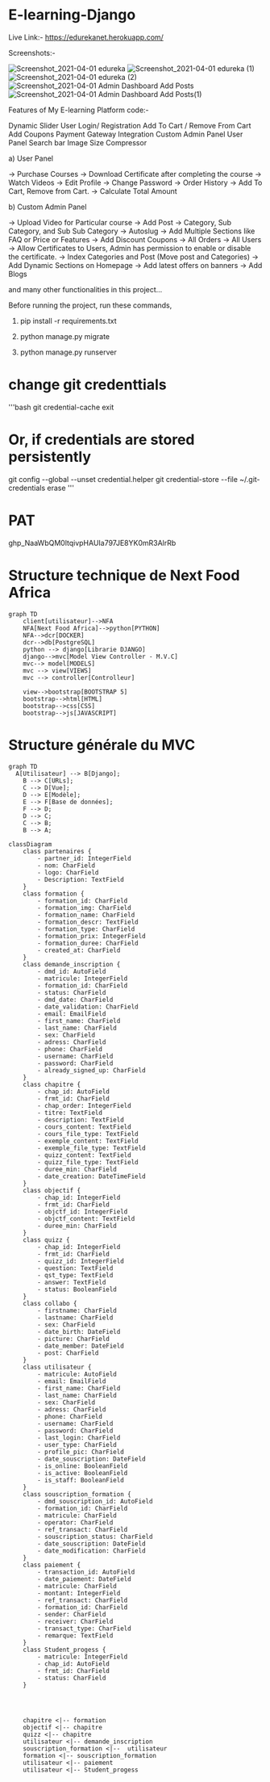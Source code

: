 # E-learning-Django

Live Link:-
https://edurekanet.herokuapp.com/   

Screenshots:- 

![Screenshot_2021-04-01 edureka ](https://user-images.githubusercontent.com/59178005/113218249-d6ba0200-929c-11eb-8ee9-40067b996f7e.png)
![Screenshot_2021-04-01 edureka (1)](https://user-images.githubusercontent.com/59178005/113218261-d9b4f280-929c-11eb-981f-9b385bb6de34.png)
![Screenshot_2021-04-01 edureka (2)](https://user-images.githubusercontent.com/59178005/113218264-db7eb600-929c-11eb-8c67-036461ad73f5.png)
![Screenshot_2021-04-01 Admin Dashboard Add Posts](https://user-images.githubusercontent.com/59178005/113218277-dde11000-929c-11eb-80a0-e17baa1c1a0f.png)
![Screenshot_2021-04-01 Admin Dashboard Add Posts(1)](https://user-images.githubusercontent.com/59178005/113218281-dfaad380-929c-11eb-963f-d293a6239f2d.png)


Features of My E-learning Platform code:-

Dynamic Slider
User Login/ Registration
Add To Cart / Remove From Cart
Add Coupons
Payment Gateway Integration
Custom Admin Panel
User Panel
Search bar
Image Size Compressor

a) User Panel

-> Purchase Courses
-> Download Certificate after completing the course
-> Watch Videos
-> Edit Profile
-> Change Password
-> Order History
-> Add To Cart, Remove from Cart.
-> Calculate Total Amount 

b) Custom Admin Panel

-> Upload Video for Particular course
-> Add Post
-> Category, Sub Category, and Sub Sub Category
-> Autoslug
-> Add Multiple Sections like FAQ or Price or Features
-> Add Discount Coupons
-> All Orders
-> All Users
-> Allow Certificates to Users, Admin has permission to enable or disable the certificate.
-> Index Categories and Post (Move post and Categories)
-> Add Dynamic Sections on Homepage
-> Add latest offers on banners
-> Add Blogs 

and many other functionalities in this project...

Before running the project, run these commands, 
 1) pip install -r requirements.txt   

 2) python manage.py migrate   

3) python manage.py runserver   

# change git credenttials
'''bash
git credential-cache exit
# Or, if credentials are stored persistently
git config --global --unset credential.helper
git credential-store --file ~/.git-credentials erase
'''

# PAT
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


# Structure technique de Next Food Africa

```mermaid
graph TD
    client[utilisateur]-->NFA
    NFA[Next Food Africa]-->python[PYTHON]
    NFA-->dcr[DOCKER]
    dcr-->db[PostgreSQL]
    python --> django[Librarie DJANGO]
    django-->mvc[Model View Controller - M.V.C]
    mvc--> model[MODELS]
    mvc --> view[VIEWS]
    mvc --> controller[Controlleur]

    view-->bootstrap[BOOTSTRAP 5]
    bootstrap-->html[HTML]
    bootstrap-->css[CSS]
    bootstrap-->js[JAVASCRIPT]
```
# Structure générale du MVC

```mermaid
graph TD
  A[Utilisateur] --> B[Django];
    B --> C[URLs];
    C --> D[Vue];
    D --> E[Modèle];
    E --> F[Base de données];
    F --> D;
    D --> C;
    C --> B;
    B --> A;
```


    
  
```mermaid
classDiagram
    class partenaires {
        - partner_id: IntegerField
        - nom: CharField
        - logo: CharField
        - Description: TextField
    }
    class formation {
        - formation_id: CharField
        - formation_img: CharField
        - formation_name: CharField
        - formation_descr: TextField
        - formation_type: CharField
        - formation_prix: IntegerField
        - formation_duree: CharField
        - created_at: CharField
    }
    class demande_inscription {
        - dmd_id: AutoField
        - matricule: IntegerField
        - formation_id: CharField
        - status: CharField
        - dmd_date: CharField
        - date_validation: CharField
        - email: EmailField
        - first_name: CharField
        - last_name: CharField
        - sex: CharField
        - adress: CharField
        - phone: CharField
        - username: CharField
        - password: CharField
        - already_signed_up: CharField
    }
    class chapitre {
        - chap_id: AutoField
        - frmt_id: CharField
        - chap_order: IntegerField
        - titre: TextField
        - description: TextField
        - cours_content: TextField
        - cours_file_type: TextField
        - exemple_content: TextField
        - exemple_file_type: TextField
        - quizz_content: TextField
        - quizz_file_type: TextField
        - duree_min: CharField
        - date_creation: DateTimeField
    }
    class objectif {
        - chap_id: IntegerField
        - frmt_id: CharField
        - objctf_id: IntegerField
        - objctf_content: TextField
        - duree_min: CharField
    }
    class quizz {
        - chap_id: IntegerField
        - frmt_id: CharField
        - quizz_id: IntegerField
        - question: TextField
        - qst_type: TextField
        - answer: TextField
        - status: BooleanField
    }
    class collabo {
        - firstname: CharField
        - lastname: CharField
        - sex: CharField
        - date_birth: DateField
        - picture: CharField
        - date_member: DateField
        - post: CharField
    }
    class utilisateur {
        - matricule: AutoField
        - email: EmailField
        - first_name: CharField
        - last_name: CharField
        - sex: CharField
        - adress: CharField
        - phone: CharField
        - username: CharField
        - password: CharField
        - last_login: CharField
        - user_type: CharField
        - profile_pic: CharField
        - date_souscription: DateField
        - is_online: BooleanField
        - is_active: BooleanField
        - is_staff: BooleanField
    }
    class souscription_formation {
        - dmd_souscription_id: AutoField
        - formation_id: CharField
        - matricule: CharField
        - operator: CharField
        - ref_transact: CharField
        - souscription_status: CharField
        - date_souscription: DateField
        - date_modification: CharField
    }
    class paiement {
        - transaction_id: AutoField
        - date_paiement: DateField
        - matricule: CharField
        - montant: IntegerField
        - ref_transact: CharField
        - formation_id: CharField
        - sender: CharField
        - receiver: CharField
        - transact_type: CharField
        - remarque: TextField
    }
    class Student_progess {
        - matricule: IntegerField
        - chap_id: AutoField
        - frmt_id: CharField
        - status: CharField
    }
 

  
  
    chapitre <|-- formation
    objectif <|-- chapitre
    quizz <|-- chapitre
    utilisateur <|-- demande_inscription
    souscription_formation <|--  utilisateur
    formation <|-- souscription_formation
    utilisateur <|-- paiement
    utilisateur <|-- Student_progess

